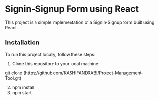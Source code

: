 # Signin-Signup Form using React

This project is a simple implementation of a Signin-Signup form built using React. 


## Installation

To run this project locally, follow these steps:

1. Clone this repository to your local machine:
   
git clone [<repository-url>]([https://github.com/arjungautam1/Signin-Signup.git](https://github.com/KASHIFANDRABI/Project-Management-Tool.git))(https://github.com/KASHIFANDRABI/Project-Management-Tool.git)

2. npm install
3. npm start 
